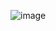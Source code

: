 ![image](https://user-images.githubusercontent.com/83856582/208201011-0b789f99-8eca-4446-adbf-610b6cd7d59a.png)


